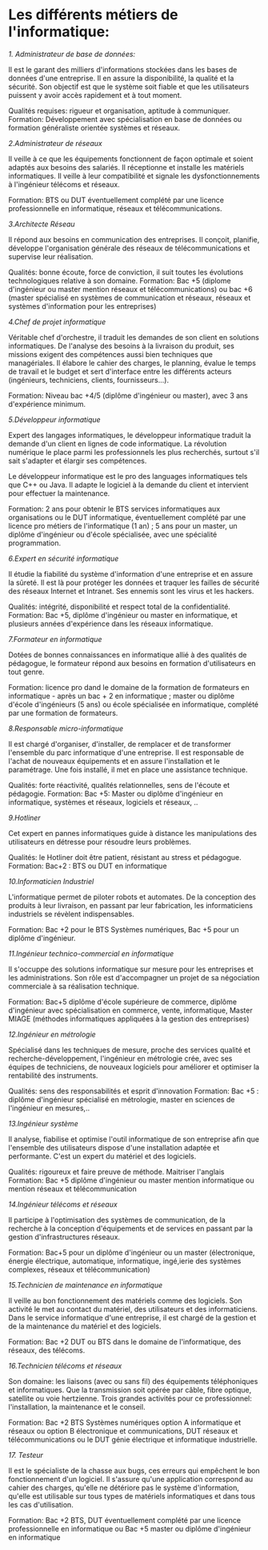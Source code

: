 # Les différents métiers de l'informatique:

*1. Administrateur de base de données:*

Il est le garant des milliers d'informations stockées dans les bases de données d'une entreprise. Il en assure la disponibilité, la qualité et la sécurité. Son objectif est que le système soit fiable et que les utilisateurs puissent y avoir accès rapidement et à tout moment.

Qualités requises: rigueur et organisation, aptitude à communiquer.
Formation: Développement avec spécialisation en base de données ou formation généraliste orientée systèmes et réseaux.


*2.Administrateur de réseaux*

Il veille à ce que les équipements fonctionnent de façon optimale et soient adaptés aux besoins des salariés. Il réceptionne et installe les matériels informatiques. Il veille à leur compatibilité et signale les dysfonctionnements à l'ingénieur télécoms et réseaux.

Formation: BTS ou DUT éventuellement complété par une licence professionnelle en informatique, réseaux et télécommunications.


*3.Architecte Réseau*

Il répond aux besoins en communication des entreprises. Il conçoit, planifie, développe l'organisation générale des réseaux de télécommunications et supervise leur réalisation.

Qualités: bonne écoute, force de conviction, il suit toutes les évolutions technologiques relative à son domaine.
Formation: Bac +5 (diplome d'ingénieur ou master mention réseaux et télécommunications) ou bac +6 (master spécialisé en systèmes de communication et réseaux, réseaux et systèmes d'information pour les entreprises)

*4.Chef de projet informatique*



Véritable chef d'orchestre, il traduit les demandes de son client en solutions informatiques. De l'analyse des besoins à la livraison du produit, ses missions exigent des compétences aussi bien techniques que managériales. Il élabore le cahier des charges, le planning, évalue le temps de travail et le budget et sert d'interface entre les différents acteurs (ingénieurs, techniciens, clients, fournisseurs...). 

Formation: Niveau bac +4/5 (diplôme d'ingénieur ou master), avec 3 ans d'expérience minimum.

*5.Développeur informatique*

Expert des langages informatiques, le développeur informatique traduit la demande d'un client en lignes de code informatique. La révolution numérique le place parmi les professionnels les plus recherchés, surtout s'il sait s'adapter et élargir ses compétences.

Le développeur informatique est le pro des languages informatiques tels que C++ ou Java. Il adapte le logiciel à la demande du client et intervient pour effectuer la maintenance.

Formation: 2 ans pour obtenir le BTS services informatiques aux organisations ou le DUT informatique, éventuellement complété par une licence pro métiers de l'informatique (1 an) ; 5 ans pour un master, un diplôme d'ingénieur ou d'école spécialisée, avec une spécialité programmation.

*6.Expert en sécurité informatique*

Il étudie la fiabilité du système d'information d'une entreprise et en assure la sûreté.
Il est là pour protéger les données et traquer les failles de sécurité des réseaux Internet et Intranet. Ses ennemis sont les virus et les hackers. 

Qualités: intégrité, disponibilité et respect total de la confidentialité.
Formation: Bac +5, diplôme d'ingénieur ou master en informatique, et plusieurs années d'expérience dans les réseaux informatique.

*7.Formateur en informatique*

Dotées de bonnes connaissances en informatique allié à des qualités de pédagogue, le formateur répond aux besoins en formation d'utilisateurs en tout genre.

Formation: licence pro dand le domaine de la formation de formateurs en informatique - après un bac + 2 en informatique ; master ou diplôme d'école d'ingénieurs (5 ans) ou école spécialisée en informatique, complété par une formation de formateurs.

*8.Responsable micro-informatique*

Il est chargé d'organiser, d'installer, de remplacer et de transformer l'ensemble du parc informatique d'une entreprise. Il est responsable de l'achat de nouveaux équipements et en assure l'installation et le paramétrage. Une fois installé, il met en place une assistance technique.

Qualités: forte réactivité, qualités relationnelles, sens de l'écoute et pédagogie.
Formation: Bac +5: Master ou diplôme d'ingénieur en informatique, systèmes et réseaux, logiciels et réseaux, ..

*9.Hotliner*

Cet expert en pannes informatiques guide à distance les manipulations des utilisateurs en détresse pour résoudre leurs problèmes. 

Qualités: le Hotliner doit être patient, résistant au stress et pédagogue.
Formation: Bac+2 : BTS ou DUT en informatique

*10.Informaticien Industriel*

L'informatique permet de piloter robots et automates. De la conception des produits à leur livraison, en passant par leur fabrication, les informaticiens industriels se révèlent indispensables.

Formation: Bac +2 pour le BTS Systèmes numériques, Bac +5 pour un diplôme d'ingénieur.

*11.Ingénieur technico-commercial en informatique*

Il s'occuppe des solutions informatique sur mesure pour les entreprises et les administrations. Son rôle est d'accompagner un projet de sa négociation commerciale à sa réalisation technique. 

Formation: Bac+5 diplôme d'école supérieure de commerce, diplôme d'ingénieur avec spécialisation en commerce, vente, informatique, Master MIAGE (méthodes informatiques appliquées à la gestion des entreprises)

*12.Ingénieur en métrologie*

Spécialisé dans les techniques de mesure, proche des services qualité et recherche-développement, l'ingénieur en métrologie crée, avec ses équipes de techniciens, de nouveaux logiciels pour améliorer et optimiser la rentabilité des instruments.

Qualités: sens des responsabilités et esprit d'innovation
Formation: Bac +5 : diplôme d'ingénieur spécialisé en métrologie, master en sciences de l'ingénieur en mesures,..

*13.Ingénieur système*

Il analyse, fiabilise et optimise l'outil informatique de son entreprise afin que l'ensemble des utilisateurs dispose d'une installation adaptée et performante. C'est un expert du matériel et des logiciels.

Qualités: rigoureux et faire preuve de méthode. Maitriser l'anglais
Formation: Bac +5 diplôme d'ingénieur ou master mention informatique ou mention réseaux et télécommunication

*14.Ingénieur télécoms et réseaux*

Il participe à l'optimisation des systèmes de communication, de la recherche à la conception d'équipements et de services en passant par la gestion d'infrastructures réseaux.

Formation: Bac+5 pour un diplôme d'ingénieur ou un master (électronique, énergie électrique, automatique, informatique, ingé,ierie des systèmes complexes, réseaux et télécommunication)

*15.Technicien de maintenance en informatique*

Il veille au bon fonctionnement des matériels comme des logiciels. Son activité le met au contact du matériel, des utilisateurs et des informaticiens. Dans le service informatique d'une entreprise, il est chargé de la gestion et de la maintenance du matériel et des logiciels.

Formation: Bac +2 DUT ou BTS dans le domaine de l'informatique, des réseaux, des télécoms.

*16.Technicien télécoms et réseaux*

Son domaine: les liaisons (avec ou sans fil) des équipements téléphoniques et informatiques. Que la transmission soit opérée par câble, fibre optique, satellite ou voie hertzienne. Trois grandes activités pour ce professionnel: l'installation, la maintenance et le conseil.

Formation: Bac +2 BTS Systèmes numériques option A informatique et réseaux ou option B électronique et communications, DUT réseaux et télécommunications ou le DUT génie électrique et informatique industrielle.

*17. Testeur*

Il est le spécialiste de la chasse aux bugs, ces erreurs qui empêchent le bon fonctionnement d'un logiciel. Il s'assure qu'une application correspond au cahier des charges, qu'elle ne détériore pas le système d'information, qu'elle est utilisable sur tous types de matériels informatiques et dans tous les cas d'utilisation.

Formation: Bac +2 BTS, DUT éventuellement complété par une licence professionnelle en informatique ou Bac +5 master ou diplôme d'ingénieur en informatique



